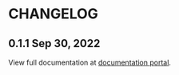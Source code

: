 # CHANGELOG

## 0.1.1 Sep 30, 2022

View full documentation at [documentation portal](https://docs.zkid.app/).
